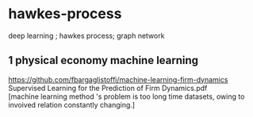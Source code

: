 # hawkes-process
deep learning ; hawkes process;  graph network
## 1 physical economy machine learning
https://github.com/fbargaglistoffi/machine-learning-firm-dynamics \
Supervised Learning for the Prediction of Firm Dynamics.pdf \
[machine learning method 's problem is too long time datasets, owing to invoived relation constantly changing.] 
